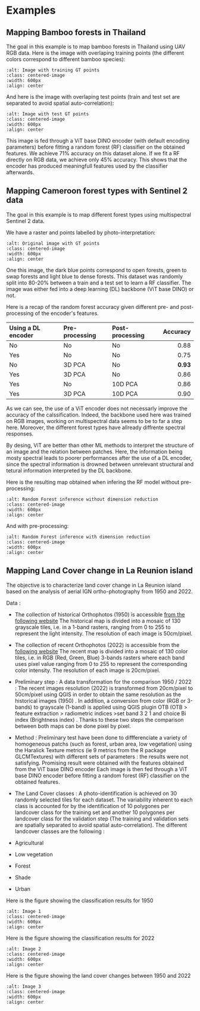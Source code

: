 # Examples


## Mapping Bamboo forests in Thailand


The goal in this example is to map bamboo forests in Thailand using UAV RGB data.
Here is the image with overlaping training points (the different colors correspond to different bamboo species):

```{image} ./_static/examples/drone_train.png
:alt: Image with training GT points
:class: centered-image
:width: 600px
:align: center
```

And here is the image with overlaping test points (train and test set are separated to avoid spatial auto-correlation):

```{image} ./_static/examples/drone_test.png
:alt: Image with test GT points
:class: centered-image
:width: 600px
:align: center
```

This image is fed through a ViT base DINO encoder (with default encoding parameters) before fitting a random forest (RF) classifier on the obtained features.
We achieve 71% accuracy on this dataset alone. If we fit a RF directly on RGB data, we achieve only 45% accuracy. This shows that the encoder has produced meaningfull features used by the classifier afterwards.



## Mapping Cameroon forest types with Sentinel 2 data


The goal in this example is to map different forest types using multispectral Sentinel 2 data.

We have a raster and points labelled by photo-interpretation:

```{image} ./_static/examples/original_points.png
:alt: Original image with GT points
:class: centered-image
:width: 600px
:align: center
```
One this image, the dark blue points correspond to open forests, green to swap forests and light blue to dense forests.
This dataset was randomly split into 80-20% between a train and a test set to learn a RF classifier.
The image was either fed into a deep learning (DL) backbone (ViT base DINO) or not.

Here is a recap of the random forest accuracy given different pre- and post-processing of the encoder's features.

| Using a DL encoder    | Pre-processing    | Post-processing   | Accuracy  |
| :-----------          | :-----------      | :--------------   |---------: |
| No                    | No                | No                |0.88       |
| Yes                   | No                | No                |0.75       |
| No                    | 3D PCA            | No                |**0.93**   |
| Yes                   | 3D PCA            | No                |0.86       |
| Yes                   | No                | 10D PCA           |0.86       |
| Yes                   | 3D PCA            | 10D PCA           |0.90       |


As we can see, the use of a ViT encoder does not necessarly improve the accuracy of the calssification.
Indeed, the backbone used here was trained on RGB images, working on multispectral data seems to be to far a step here.
Moreover, the different forest types have allready diffrente spectral responses.

By desing, ViT are better than other ML methods to interpret the structure of an image and the relation between patches.
Here, the information being mosty spectral leads to poorer performances after the use of a DL encoder, since the spectral information is drowned between unrelevant structural and tetural information interpreted by the DL backbone. 

Here is the resulting map obtained when infering the RF model without pre-processing:

```{image} ./_static/examples/rf_no_red.png
:alt: Random Forest inference without dimension reduction
:class: centered-image
:width: 600px
:align: center
```

And with pre-processing:

```{image} ./_static/examples/rf_red.png
:alt: Random Forest inference with dimension reduction
:class: centered-image
:width: 600px
:align: center
```


## Mapping Land Cover change in La Reunion island

The objective is to characterize land cover change in La Reunion island based on the analysis of aerial IGN ortho-photography from 1950 and 2022.

Data :
- The collection of historical Orthophotos (1950) is accessible [from the following website](https://geoservices.ign.fr/bdorthohisto)
The historical map is divided into a mosaic of 130 grayscale tiles, i.e. in a 1-band rasters, ranging from 0 to 255 to represent the light intensity.
The resolution of each image is 50cm/pixel.

- The collection of recent Orthophotos (2022) is accessible from the [following website](https://geoservices.ign.fr/bdortho)
The recent map is divided into a mosaic of 130 color tiles, i.e. in RGB (Red, Green, Blue) 3-bands rasters where each band uses pixel value ranging from 0 to 255 to represent the corresponding color intensity. The resolution of each image is 20cm/pixel.

- Preliminary step : A data transformation for the comparison 1950 / 2022 :
The recent images resolution  (2022) is transformed  from 20cm/pixel to 50cm/pixel using QGIS in order to obtain the same resolution as the historical images (1950) . In addition, a conversion from color (RGB or 3-bands) to grayscale (1-band) is applied using QGIS plugin OTB (OTB  > feature extraction > radiometric indices >set band 3 2 1 and choice Bi index (Brightness index) . Thanks to these two steps the comparison between both maps can be done pixel by pixel.

- Method : Preliminary test have been done to diffferenciate a variety of homogeneous patchs (such as forest, urban area, low vegetation) using the Haralick Texture metrics (ie 9 metrics from the R package GLCMTextures) with different sets of  parameters : the results were not satisfying.
  Promising result were obtained with the features obtained from the ViT base DINO encoder
Each image is then fed through a ViT base DINO encoder before fitting a random forest (RF) classifier on the obtained features.


- The Land Cover classes :
A photo-identification is achieved on 30 randomly selected tiles for each dataset. The variability inherent to each class is accounted for by the identification of 10 polygones per landcover class for the training set and another 10 polygones per landcover class for the validation step (The training and validation sets are spatially separated to avoid spatial auto-correlation).
The different landcover classes are the following :
- Agricultural
- Low vegetation
- Forest
- Shade
- Urban


Here is the figure showing the classification results for 1950

```{image} ./_static/examples/classif_1950.png
:alt: Image 1
:class: centered-image
:width: 600px
:align: center
```


Here is the figure showing the classification results for 2022

```{image} ./_static/examples/classif_2022.png
:alt: Image 2
:class: centered-image
:width: 600px
:align: center
```


Here is the figure showing the land cover changes between 1950 and 2022

```{image} ./_static/examples/landcover_change.png
:alt: Image 3
:class: centered-image
:width: 600px
:align: center
```
